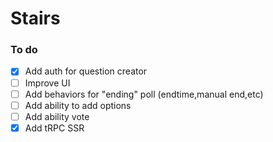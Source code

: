 # Stairs

### To do
- [x] Add auth for question creator
- [ ] Improve UI
- [ ] Add behaviors for "ending" poll (endtime,manual end,etc)
- [ ] Add ability to add options
- [ ] Add ability vote
- [x] Add tRPC SSR